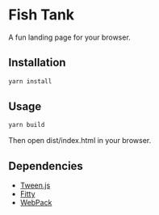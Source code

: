 # Fish Tank

A fun landing page for your browser.

## Installation

```bash
yarn install
```

## Usage

```bash
yarn build
```
Then open dist/index.html in your browser.

## Dependencies
- [Tween.js](https://github.com/tweenjs/tween.js)
- [Fitty](https://github.com/rikschennink/fitty)
- [WebPack](https://webpack.js.org/)